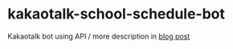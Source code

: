 # kakaotalk-school-schedule-bot
Kakaotalk bot using API / more description in [blog post](https://kyungjun2.tistory.com/135)
